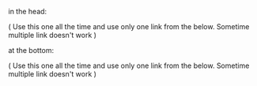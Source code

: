 in the head:

<link rel="stylesheet" href="https://fakhrul62.github.io/icons/css/fontawesome.css">       
( Use this one all the time and use only one link from the below. Sometime multiple link doesn't work )

<link rel="stylesheet" href="https://fakhrul62.github.io/icons/css/brands.css">

<link rel="stylesheet" href="https://fakhrul62.github.io/icons/css/brands.min.css">

<link rel="stylesheet" href="https://fakhrul62.github.io/icons/css/duotone.css">

<link rel="stylesheet" href="https://fakhrul62.github.io/icons/css/duotone.min.css">

<link rel="stylesheet" href="https://fakhrul62.github.io/icons/css/light.css">

<link rel="stylesheet" href="https://fakhrul62.github.io/icons/css/light.min.css">

<link rel="stylesheet" href="https://fakhrul62.github.io/icons/css/regular.css">

<link rel="stylesheet" href="https://fakhrul62.github.io/icons/css/regular.min.css">

<link rel="stylesheet" href="https://fakhrul62.github.io/icons/css/sharp-light.css">

<link rel="stylesheet" href="https://fakhrul62.github.io/icons/css/sharp-light.min.css">

<link rel="stylesheet" href="https://fakhrul62.github.io/icons/css/sharp-regular.css">

<link rel="stylesheet" href="https://fakhrul62.github.io/icons/css/sharp-regular.min.css">

<link rel="stylesheet" href="https://fakhrul62.github.io/icons/css/sharp-solid.css">

<link rel="stylesheet" href="https://fakhrul62.github.io/icons/css/sharp-solid.min.css">

<link rel="stylesheet" href="https://fakhrul62.github.io/icons/css/sharp-thin.css">

<link rel="stylesheet" href="https://fakhrul62.github.io/icons/css/sharp-thin.min.css">

<link rel="stylesheet" href="https://fakhrul62.github.io/icons/css/solid.css">

<link rel="stylesheet" href="https://fakhrul62.github.io/icons/css/solid.min.css">

<link rel="stylesheet" href="https://fakhrul62.github.io/icons/css/svg-with-js.css">

<link rel="stylesheet" href="https://fakhrul62.github.io/icons/css/svg-with-js.min.css">

<link rel="stylesheet" href="https://fakhrul62.github.io/icons/css/thin.css">

<link rel="stylesheet" href="https://fakhrul62.github.io/icons/css/thin.min.css">

<link rel="stylesheet" href="https://fakhrul62.github.io/icons/css/v4-font-face.css">

<link rel="stylesheet" href="https://fakhrul62.github.io/icons/css/v4-font-face.min.css">

<link rel="stylesheet" href="https://fakhrul62.github.io/icons/css/v4-shims.css">

<link rel="stylesheet" href="https://fakhrul62.github.io/icons/css/v4-shims.min.css">

<link rel="stylesheet" href="https://fakhrul62.github.io/icons/css/v5-font-face.css">

<link rel="stylesheet" href="https://fakhrul62.github.io/icons/css/v5-font-face.min.css">


at the bottom:
<script src="https://fakhrul62.github.io/icons/js/fontawesome.js"></script>
( Use this one all the time and use only one link from the below. Sometime multiple link doesn't work )
<script src="https://fakhrul62.github.io/icons/js/sharp-thin.js"></script>

